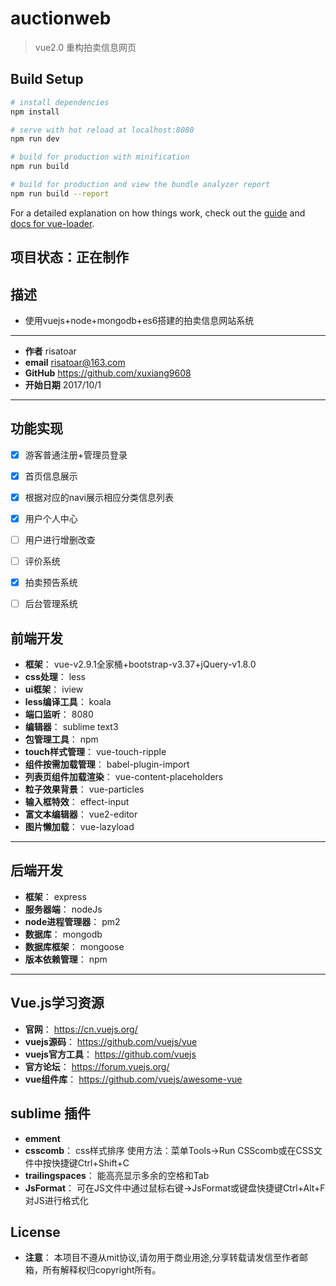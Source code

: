 # auctionweb

> vue2.0 重构拍卖信息网页

## Build Setup

``` bash
# install dependencies
npm install

# serve with hot reload at localhost:8080
npm run dev

# build for production with minification
npm run build

# build for production and view the bundle analyzer report
npm run build --report
```

For a detailed explanation on how things work, check out the [guide](http://vuejs-templates.github.io/webpack/) and [docs for vue-loader](http://vuejs.github.io/vue-loader).

## 项目状态：正在制作
## 描述
- 使用vuejs+node+mongodb+es6搭建的拍卖信息网站系统
 -------------------
- **作者**   risatoar
- **email** risatoar@163.com
- **GitHub** https://github.com/xuxiang9608
- **开始日期**  2017/10/1
 -------------------

## 功能实现
- [x] 游客普通注册+管理员登录
- [x] 首页信息展示
- [x] 根据对应的navi展示相应分类信息列表
- [x] 用户个人中心
- [ ] 用户进行增删改查
- [ ] 评价系统
- [x] 拍卖预告系统
- [ ] 后台管理系统


## 前端开发
- **框架**： vue-v2.9.1全家桶+bootstrap-v3.37+jQuery-v1.8.0
- **css处理**： less
- **ui框架**：  iview
- **less编译工具**： koala
- **端口监听**： 8080
- **编辑器**：  sublime text3
- **包管理工具**：  npm
- **touch样式管理**：  vue-touch-ripple
- **组件按需加载管理**：  babel-plugin-import
- **列表页组件加载渲染**：  vue-content-placeholders
- **粒子效果背景**：  vue-particles
- **输入框特效**：  effect-input
- **富文本编辑器**：  vue2-editor
- **图片懒加载**：  vue-lazyload
 -------------------

## 后端开发
- **框架**： express
- **服务器端**：  nodeJs
- **node进程管理器**：  pm2
- **数据库**：  mongodb
- **数据库框架**： mongoose
- **版本依赖管理**：  npm
 -------------------

## Vue.js学习资源
- **官网**：  https://cn.vuejs.org/
- **vuejs源码**：  https://github.com/vuejs/vue
- **vuejs官方工具**：  https://github.com/vuejs
- **官方论坛**：  https://forum.vuejs.org/
- **vue组件库**：  https://github.com/vuejs/awesome-vue

## sublime 插件
- **emment**
- **csscomb**： css样式排序 使用方法：菜单Tools->Run CSScomb或在CSS文件中按快捷键Ctrl+Shift+C
- **trailingspaces**： 能高亮显示多余的空格和Tab
- **JsFormat**： 可在JS文件中通过鼠标右键->JsFormat或键盘快捷键Ctrl+Alt+F对JS进行格式化

## License
- **注意**： 本项目不遵从mit协议,请勿用于商业用途,分享转载请发信至作者邮箱，所有解释权归copyright所有。

